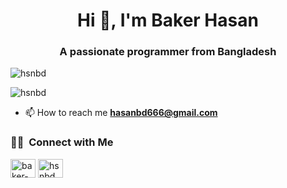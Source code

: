 <h1 align="center">Hi 👋, I'm Baker Hasan</h1>
<h3 align="center">A passionate programmer from Bangladesh</h3>

<p align="left"> <img src="https://komarev.com/ghpvc/?username=hsnbd&label=Profile%20views&color=0e75b6&style=flat" alt="hsnbd" /> </p>

<p>
 <img src="https://github-readme-stats.vercel.app/api?username=hsnbd&show_icons=true&locale=en" alt="hsnbd" />
</p>

- 📫 How to reach me **hasanbd666@gmail.com**

### 🤝🏻 &nbsp;Connect with Me

<p align="left">
<a href="https://linkedin.com/in/baker-hasan" target="blank"><img align="center" src="https://raw.githubusercontent.com/rahuldkjain/github-profile-readme-generator/master/src/images/icons/Social/linked-in-alt.svg" alt="baker-hasan" height="30" width="40" /></a>
<a href="https://www.leetcode.com/hsnbd" target="blank"><img align="center" src="https://raw.githubusercontent.com/rahuldkjain/github-profile-readme-generator/master/src/images/icons/Social/leet-code.svg" alt="hsnbd" height="30" width="40" /></a>
</p>

